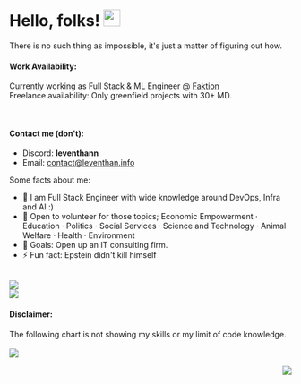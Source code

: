 # Hello, folks! <img src="https://i.imgur.com/2DF1ZvF.gif" width="30px">
There is no such thing as impossible, it's just a matter of figuring out how.


#### Work Availability:
Currently working as Full Stack & ML Engineer @ [Faktion](https://faktion.com)
<br>Freelance availability: Only greenfield projects with 30+ MD.
<!-- <img src="https://i.imgur.com/LQugd7S.png" width="60px"> -->
&nbsp;  &nbsp; <!--  <img src="https://i.imgur.com/PVFpof6.png" width="60px"> -->

#### Contact me (don't):

- Discord: **leventhann**
- Email: contact@leventhan.info

Some facts about me:

- 🔭 I am Full Stack Engineer with wide knowledge around DevOps, Infra and AI :)
- 👯 Open to volunteer for those topics; Economic Empowerment · Education · Politics · Social Services · Science and Technology · Animal Welfare · Health · Environment
- 🥅 Goals: Open up an IT consulting firm.
- ⚡ Fun fact: Epstein didn't kill himself

<br /> ![](https://komarev.com/ghpvc/?username=11TStudio&style=flat-square&label=Visitor+Counts+Including+Old+Nickname)
<br /> ![](https://komarev.com/ghpvc/?username=LeventHAN&style=plastic&label=Visitor+Counts+New+Nickname)
#### Disclaimer:
The following chart is not showing my skills or my limit of code knowledge.
<br><br>
<img align="left" src="https://github-readme-stats.vercel.app/api/top-langs/?username=LeventHAN&theme=dracula" />

<br><img align="right" src="https://github-readme-stats.vercel.app/api?username=LeventHAN&show_icons=true&theme=dracula" />
